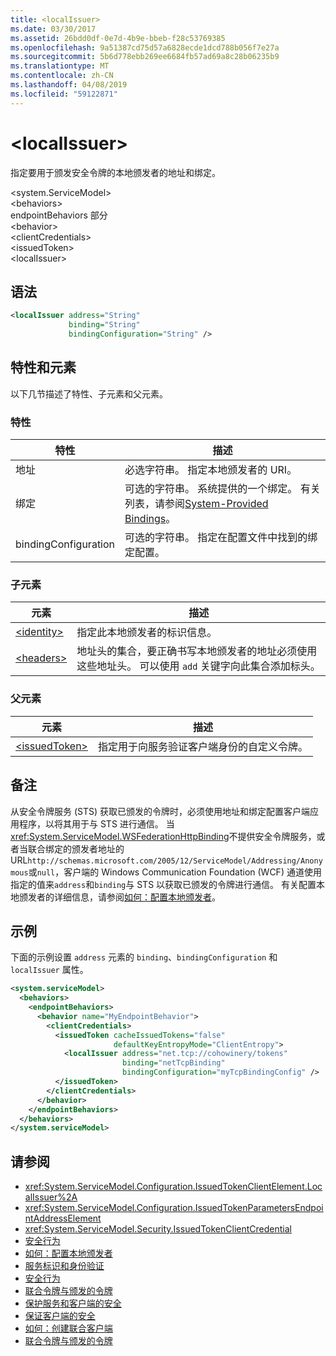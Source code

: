 ```yaml
---
title: <localIssuer>
ms.date: 03/30/2017
ms.assetid: 26bdd0df-0e7d-4b9e-bbeb-f28c53769385
ms.openlocfilehash: 9a51387cd75d57a6828ecde1dcd788b056f7e27a
ms.sourcegitcommit: 5b6d778ebb269ee6684fb57ad69a8c28b06235b9
ms.translationtype: MT
ms.contentlocale: zh-CN
ms.lasthandoff: 04/08/2019
ms.locfileid: "59122871"
---
```

# <a name="localissuer"></a>\<localIssuer>
指定要用于颁发安全令牌的本地颁发者的地址和绑定。  
  
 \<system.ServiceModel>  
\<behaviors>  
endpointBehaviors 部分  
\<behavior>  
\<clientCredentials>  
\<issuedToken>  
\<localIssuer>  
  
## <a name="syntax"></a>语法  
  
```xml  
<localIssuer address="String"
             binding="String"
             bindingConfiguration="String" />
```  
  
## <a name="attributes-and-elements"></a>特性和元素  
 以下几节描述了特性、子元素和父元素。  
  
### <a name="attributes"></a>特性  
  
|特性|描述|  
|---------------|-----------------|  
|地址|必选字符串。 指定本地颁发者的 URI。|  
|绑定|可选的字符串。 系统提供的一个绑定。 有关列表，请参阅[System-Provided Bindings](../../../../../docs/framework/wcf/system-provided-bindings.md)。|  
|bindingConfiguration|可选的字符串。 指定在配置文件中找到的绑定配置。|  
  
### <a name="child-elements"></a>子元素  
  
|元素|描述|  
|-------------|-----------------|  
|[\<identity>](../../../../../docs/framework/configure-apps/file-schema/wcf/identity.md)|指定此本地颁发者的标识信息。|  
|[\<headers>](../../../../../docs/framework/configure-apps/file-schema/wcf/headers-element.md)|地址头的集合，要正确书写本地颁发者的地址必须使用这些地址头。 可以使用 `add` 关键字向此集合添加标头。|  
  
### <a name="parent-elements"></a>父元素  
  
|元素|描述|  
|-------------|-----------------|  
|[\<issuedToken>](../../../../../docs/framework/configure-apps/file-schema/wcf/issuedtoken.md)|指定用于向服务验证客户端身份的自定义令牌。|  
  
## <a name="remarks"></a>备注  
 从安全令牌服务 (STS) 获取已颁发的令牌时，必须使用地址和绑定配置客户端应用程序，以将其用于与 STS 进行通信。 当<xref:System.ServiceModel.WSFederationHttpBinding>不提供安全令牌服务，或者当联合绑定的颁发者地址的 URL`http://schemas.microsoft.com/2005/12/ServiceModel/Addressing/Anonymous`或`null`，客户端的 Windows Communication Foundation (WCF) 通道使用指定的值来`address`和`binding`与 STS 以获取已颁发的令牌进行通信。 有关配置本地颁发者的详细信息，请参阅[如何：配置本地颁发者](../../../../../docs/framework/wcf/feature-details/how-to-configure-a-local-issuer.md)。  
  
## <a name="example"></a>示例  
 下面的示例设置 `address` 元素的 `binding`、`bindingConfiguration` 和 `localIssuer` 属性。  
  
```xml  
<system.serviceModel>
  <behaviors>
    <endpointBehaviors>
      <behavior name="MyEndpointBehavior">
        <clientCredentials>
          <issuedToken cacheIssuedTokens="false"
                       defaultKeyEntropyMode="ClientEntropy">
            <localIssuer address="net.tcp://cohowinery/tokens"
                         binding="netTcpBinding"
                         bindingConfiguration="myTcpBindingConfig" />
          </issuedToken>
        </clientCredentials>
      </behavior>
    </endpointBehaviors>
  </behaviors>
</system.serviceModel>
```  
  
## <a name="see-also"></a>请参阅

- <xref:System.ServiceModel.Configuration.IssuedTokenClientElement.LocalIssuer%2A>
- <xref:System.ServiceModel.Configuration.IssuedTokenParametersEndpointAddressElement>
- <xref:System.ServiceModel.Security.IssuedTokenClientCredential>
- [安全行为](../../../../../docs/framework/wcf/feature-details/security-behaviors-in-wcf.md)
- [如何：配置本地颁发者](../../../../../docs/framework/wcf/feature-details/how-to-configure-a-local-issuer.md)
- [服务标识和身份验证](../../../../../docs/framework/wcf/feature-details/service-identity-and-authentication.md)
- [安全行为](../../../../../docs/framework/wcf/feature-details/security-behaviors-in-wcf.md)
- [联合令牌与颁发的令牌](../../../../../docs/framework/wcf/feature-details/federation-and-issued-tokens.md)
- [保护服务和客户端的安全](../../../../../docs/framework/wcf/feature-details/securing-services-and-clients.md)
- [保证客户端的安全](../../../../../docs/framework/wcf/securing-clients.md)
- [如何：创建联合客户端](../../../../../docs/framework/wcf/feature-details/how-to-create-a-federated-client.md)
- [联合令牌与颁发的令牌](../../../../../docs/framework/wcf/feature-details/federation-and-issued-tokens.md)
